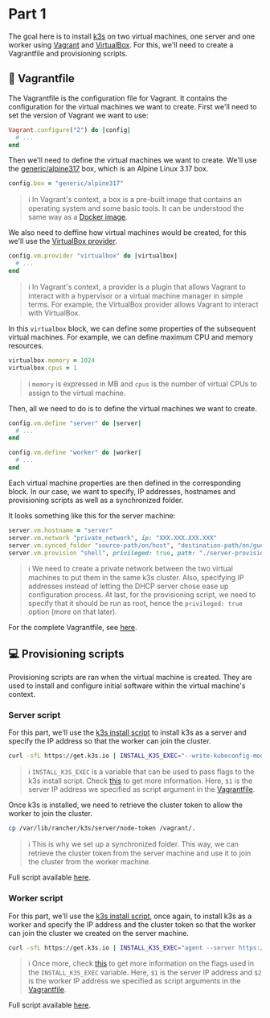 # Part 1

The goal here is to install [k3s](https://k3s.io/) on two virtual machines, one server and one worker using [Vagrant](https://www.vagrantup.com/) and [VirtualBox](https://www.virtualbox.org/). For this, we'll need to create a Vagrantfile and provisioning scripts.

## 📄 Vagrantfile

The Vagrantfile is the configuration file for Vagrant. It contains the configuration for the virtual machines we want to create. First we'll need to set the version of Vagrant we want to use:

```ruby
Vagrant.configure("2") do |config|
  # ...
end
```

Then we'll need to define the virtual machines we want to create. We'll use the [generic/alpine317](https://app.vagrantup.com/generic/boxes/alpine317) box, which is an Alpine Linux 3.17 box.

```ruby
config.box = "generic/alpine317"
```

> ℹ️ In Vagrant's context, a box is a pre-built image that contains an operating system and some basic tools. It can be understood the same way as a [Docker image](https://docs.docker.com/engine/reference/commandline/images/).

We also need to deffine how virtual machines would be created, for this we'll use the [VirtualBox provider](https://www.vagrantup.com/docs/providers/virtualbox/).

```ruby
config.vm.provider "virtualbox" do |virtualbox|
  # ...
end
```

> ℹ️ In Vagrant's context, a provider is a plugin that allows Vagrant to interact with a hypervisor or a virtual machine manager in simple terms. For example, the VirtualBox provider allows Vagrant to interact with VirtualBox.

In this `virtualbox` block, we can define some properties of the subsequent virtual machines. For example, we can define maximum CPU and memory resources.

```ruby
virtualbox.memory = 1024
virtualbox.cpus = 1
```

> ℹ️ `memory` is expressed in MB and `cpus` is the number of virtual CPUs to assign to the virtual machine.

Then, all we need to do is to define the virtual machines we want to create.

```ruby
config.vm.define "server" do |server|
  # ...
end

config.vm.define "worker" do |worker|
  # ...
end
```

Each virtual machine properties are then defined in the corresponding block. In our case, we want to specify, IP addresses, hostnames and provisioning scripts as well as a synchronized folder.

It looks something like this for the server machine:

```ruby
server.vm.hostname = "server"
server.vm.network "private_network", ip: "XXX.XXX.XXX.XXX"
server.vm.synced_folder "source-path/on/host", "destination-path/on/guest"
server.vm.provision "shell", privileged: true, path: "./server-provision-script.sh"
```

> ℹ️ We need to create a private network between the two virtual machines to put them in the same k3s cluster. Also, specifying IP addresses instead of letting the DHCP server chose ease up configuration process. At last, for the provisioning script, we need to specify that it should be run as root, hence the `privileged: true` option (more on that later).

For the complete Vagrantfile, see [here](./Vagrantfile).

## 💻 Provisioning scripts

Provisioning scripts are ran when the virtual machine is created. They are used to install and configure initial software within the virtual machine's context.

### Server script

For this part, we'll use the [k3s install script](https://get.k3s.io/) to install k3s as a server and specify the IP address so that the worker can join the cluster.

```bash
curl -sfL https://get.k3s.io | INSTALL_K3S_EXEC="--write-kubeconfig-mode=644 --node-ip $1 --bind-address=$1" sh -s -
```

> ℹ️ `INSTALL_K3S_EXEC` is a variable that can be used to pass flags to the k3s install script. Check [this](https://www.rancher.co.jp/docs/k3s/latest/en/installation/) to get more information. Here, `$1` is the server IP address we specified as script argument in the [Vagrantfile](./Vagrantfile).

Once k3s is installed, we need to retrieve the cluster token to allow the worker to join the cluster.

```bash
cp /var/lib/rancher/k3s/server/node-token /vagrant/.
```

> ℹ️ This is why we set up a synchronized folder. This way, we can retrieve the cluster token from the server machine and use it to join the cluster from the worker machine.

Full script available [here](./scripts/k3s-server.sh).

### Worker script

For this part, we'll use the [k3s install script](https://get.k3s.io/), once again, to install k3s as a worker and specify the IP address and the cluster token so that the worker can join the cluster we created on the server machine.

```bash
curl -sfL https://get.k3s.io | INSTALL_K3S_EXEC="agent --server https://$1:6443 --token-file /vagrant/node-token --node-ip=$2" sh -s -
```

> ℹ️ Once more, check [this](https://www.rancher.co.jp/docs/k3s/latest/en/installation/) to get more information on the flags used in the `INSTALL_K3S_EXEC` variable.  Here, `$1` is the server IP address and `$2` is the worker IP address we specified as script arguments in the [Vagrantfile](./Vagrantfile).

Full script available [here](./scripts/k3s-worker.sh).